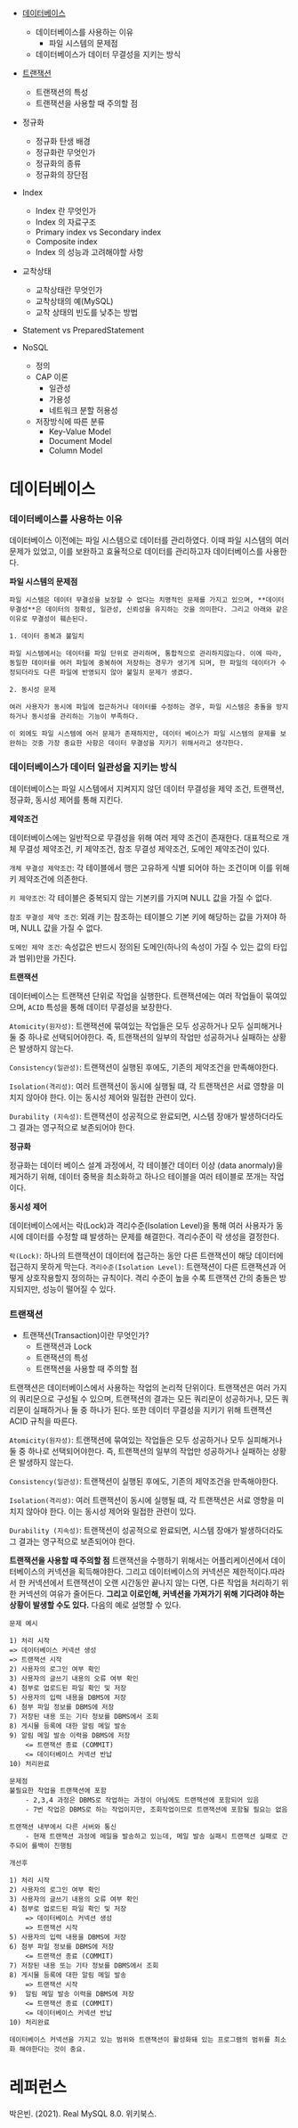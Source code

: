 - [데이터베이스](#데이터베이스)

  - 데이터베이스를 사용하는 이유
    - 파일 시스템의 문제점
  - 데이터베이스가 데이터 무결성을 지키는 방식

- [트랜잭션](#트랜잭션)

  - 트랜잭션의 특성
  - 트랜잭션을 사용할 때 주의할 점

- 정규화

  - 정규화 탄생 배경
  - 정규화란 무엇인가
  - 정규화의 종류
  - 정규화의 장단점

- Index
  - Index 란 무엇인가
  - Index 의 자료구조
  - Primary index vs Secondary index
  - Composite index
  - Index 의 성능과 고려해야할 사항
- 교착상태

  - 교착상태란 무엇인가
  - 교착상태의 예(MySQL)
  - 교착 상태의 빈도를 낮추는 방법

- Statement vs PreparedStatement
- NoSQL
  - 정의
  - CAP 이론
    - 일관성
    - 가용성
    - 네트워크 분할 허용성
  - 저장방식에 따른 분류
    - Key-Value Model
    - Document Model
    - Column Model

# 데이터베이스

### 데이터베이스를 사용하는 이유

데이터베이스 이전에는 파일 시스템으로 데이터를 관리하였다. 이때 파일 시스템의 여러 문제가 있었고, 이를 보완하고 효율적으로 데이터를 관리하고자 데이터베이스를 사용한다.

**파일 시스템의 문제점**

    파일 시스템은 데이터 무결성을 보장할 수 없다는 치명적인 문제를 가지고 있으며, **데이터 무결성**은 데이터의 정확성, 일관성, 신뢰성을 유지하는 것을 의미한다. 그리고 아래와 같은 이유로 무결성이 훼손된다.

    1. 데이터 중복과 불일치

    파일 시스템에서는 데이터를 파일 단위로 관리하며, 통합적으로 관리하지않는다. 이에 따라, 동일한 데이터를 여러 파일에 중복하여 저장하는 경우가 생기게 되며, 한 파일의 데이터가 수정되더라도 다른 파일에 반영되지 않아 불일치 문제가 생겼다.

    2. 동시성 문제

    여러 사용자가 동시에 파일에 접근하거나 데이터를 수정하는 경우, 파일 시스템은 충돌을 방지하거나 동시성을 관리하는 기능이 부족하다.

    이 외에도 파일 시스템에 여러 문제가 존재하지만, 데이터 베이스가 파일 시스템의 문제를 보완하는 것중 가장 중요한 사항은 데이터 무결성을 지키기 위해서라고 생각한다.

### 데이터베이스가 데이터 일관성을 지키는 방식

데이터베이스는 파일 시스템에서 지켜지지 않던 데이터 무결성을 제약 조건, 트랜잭션, 정규화, 동시성 제어를 통해 지킨다.

**제약조건**

데이터베이스에는 일반적으로 무결성을 위해 여러 제약 조건이 존재한다. 대표적으로 개체 무결성 제약조건, 키 제약조건, 참조 무결성 제약조건, 도메인 제약조건이 있다.

`개체 무결성 제약조건`: 각 테이블에서 행은 고유하게 식별 되어야 하는 조건이며 이를 위해 키 제약조건에 의존한다.

`키 제약조건`: 각 테이블은 중복되지 않는 기본키를 가지며 NULL 값을 가질 수 없다.

`참조 무결성 제약 조건`: 외래 키는 참조하는 테이블으 기본 키에 해당하는 값을 가져야 하며, NULL 값을 가질 수 없다.

`도메인 제약 조건`: 속성값은 반드시 정의된 도메인(하나의 속성이 가질 수 있는 값의 타입과 범위)만을 가진다.

**트랜잭션**

데이터베이스는 트랜잭션 단위로 작업을 실행한다. 트랜잭션에는 여러 작업들이 묶여있으며, `ACID` 특성을 통해 데이터 무결성을 보장한다.

`Atomicity(원자성)`: 트랜잭션에 묶여있는 작업들은 모두 성공하거나 모두 실피해거나 둘 중 하나로 선택되어야한다. 즉, 트랜잭션의 일부의 작업만 성공하거나 실패하는 상황은 발생하지 않는다.

`Consistency(일관성)`: 트랜잭션이 실행된 후에도, 기존의 제약조건을 만족해야한다.

`Isolation(격리성)`: 여러 트랜잭션이 동시에 실행될 떄, 각 트랜잭션은 서료 영향을 미치지 않아야 한다. 이는 동시성 제어와 밀접한 관련이 있다.

`Durability (지속성)`: 트랜잭션이 성공적으로 완료되면, 시스템 장애가 발생하더라도 그 결과는 영구적으로 보존되어야 한다.

**정규화**

정규화는 데이터 베이스 설계 과정에서, 각 테이블간 데이터 이상 (data anormaly)을 제거하기 위해, 데이터 중복을 최소화하고 하나으 테이블을 여러 테이블로 쪼개는 작업이다.

**동시성 제어**

데이터베이스에서는 락(Lock)과 격리수준(Isolation Level)을 통해 여러 사용자가 동시에 데이터를 수정할 떄 발생하는 문제를 해결한다. 격리수준이 락 생성을 결정한다.

`락(Lock)`: 하나의 트랜잭션이 데이터에 접근하는 동안 다른 트랜잭션이 해당 데이터에 접근하지 못하게 막는다.
`격리수준(Isolation Level)`: 트랜잭션이 다른 트랜잭션과 어떻게 상호작용할지 정의하는 규칙이다. 격리 수준이 높을 수록 트랜잭션 간의 충돌은 방지되지만, 성능이 떨어질 수 있다.

### 트랜잭션

- 트랜잭션(Transaction)이란 무엇인가?
  - 트랜잭션과 Lock
  - 트랜잭션의 특성
  - 트랜잭션을 사용할 때 주의할 점

트랜잭션은 데이터베이스에서 사용하는 작업의 논리적 단위이다. 트랜잭션은 여러 가지의 쿼리문으로 구성될 수 있으며, 트랜잭션의 결과는 모든 쿼리문이 성공하거나, 모든 쿼리문이 실패하거나 둘 중 하나가 된다. 또한 데이터 무결성을 지키기 위해 트랜잭션 ACID 규칙을 따른다.

`Atomicity(원자성)`: 트랜잭션에 묶여있는 작업들은 모두 성공하거나 모두 실피해거나 둘 중 하나로 선택되어야한다. 즉, 트랜잭션의 일부의 작업만 성공하거나 실패하는 상황은 발생하지 않는다.

`Consistency(일관성)`: 트랜잭션이 실행된 후에도, 기존의 제약조건을 만족해야한다.

`Isolation(격리성)`: 여러 트랜잭션이 동시에 실행될 떄, 각 트랜잭션은 서료 영향을 미치지 않아야 한다. 이는 동시성 제어와 밀접한 관련이 있다.

`Durability (지속성)`: 트랜잭션이 성공적으로 완료되면, 시스템 장애가 발생하더라도 그 결과는 영구적으로 보존되어야 한다.

**트랜잭션을 사용할 때 주의할 점**
트랜잭션을 수행하기 위해서는 어플리케이션에서 데이터베이스의 커넥션을 획득해야한다. 그리고 데이터베이스의 커넥션은 제한적이다.따라서 한 커넥션에서 트랜잭션이 오랜 시간동안 끝나지 않는 다면, 다른 작업을 처리하기 위한 커넥션의 여유가 줄어든다. **그리고 이로인해, 커넥션을 가져가기 위해 기다려야 하는 상황이 발생할 수도 있다.** 다음의 예로 설명할 수 있다.

    문제 예시

    1) 처리 시작
    => 데이터베이스 커넥션 생성
    => 트랜잭션 시작
    2) 사용자의 로그인 여부 확인
    3) 사용자의 글쓰기 내용의 오류 여부 확인
    4) 첨부로 업로드된 파일 확인 및 저장
    5) 사용자의 입력 내용을 DBMS에 저장
    6) 첨부 파일 정보를 DBMS에 저장
    7) 저장된 내용 또는 기타 정보를 DBMS에서 조회
    8) 게시물 등록에 대한 알림 메일 발송
    9) 알림 메일 발송 이력을 DBMS에 저장
        <= 트랜잭션 종료 (COMMIT)
        <= 데이터베이스 커넥션 반납
    10) 처리완료

    문제점
    불필요한 작업을 트랜잭션에 포함
        - 2,3,4 과정은 DBMS로 작업하는 과정이 아님에도 트랜잭션에 포함되어 있음
        - 7번 작업은 DBMS로 하는 작업이지만, 조회작업이므로 트랜잭션에 포함될 필요는 없음

    트랜잭션 내부에서 다른 서버와 통신
        - 현재 트랜잭션 과정에 메일을 발송하고 있는데, 메일 발송 실패시 트랜잭션 실패로 간주되어 롤백이 진행됨

    개선후

    1) 처리 시작
    2) 사용자의 로그인 여부 확인
    3) 사용자의 글쓰기 내용의 오류 여부 확인
    4) 첨부로 업로드된 파일 확인 및 저장
        => 데이터베이스 커넥션 생성
        => 트랜잭션 시작
    5) 사용자의 입력 내용을 DBMS에 저장
    6) 첨부 파일 정보를 DBMS에 저장
        <= 트랜잭션 종료 (COMMIT)
    7) 저장된 내용 또는 기타 정보를 DBMS에서 조회
    8) 게시물 등록에 대한 알림 메일 발송
        => 트랜잭션 시작
    9)  알림 메일 발송 이력을 DBMS에 저장
        <= 트랜잭션 종료 (COMMIT)
        <= 데이터베이스 커넥션 반납
    10) 처리완료

    데이터베이스 커넥션을 가지고 있는 범위와 트랜잭션이 활성화돼 있는 프로그램의 범위를 최소화 해야한다는 것이 중요.

# 레퍼런스

박은빈. (2021). Real MySQL 8.0. 위키북스.
